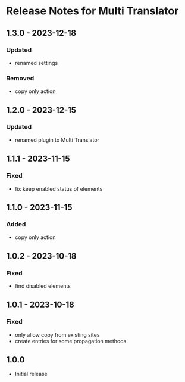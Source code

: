 # Release Notes for Multi Translator

## 1.3.0 - 2023-12-18
### Updated
- renamed settings
### Removed
- copy only action

## 1.2.0 - 2023-12-15
### Updated
- renamed plugin to Multi Translator

## 1.1.1 - 2023-11-15
### Fixed
- fix keep enabled status of elements

## 1.1.0 - 2023-11-15
### Added
- copy only action

## 1.0.2 - 2023-10-18
### Fixed
- find disabled elements

## 1.0.1 - 2023-10-18
### Fixed
- only allow copy from existing sites
- create entries for some propagation methods

## 1.0.0
- Initial release
